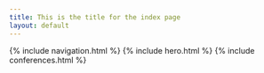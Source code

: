 ```yaml
---
title: This is the title for the index page
layout: default
---
```


{% include navigation.html %}
{% include hero.html %}
{% include conferences.html %}
